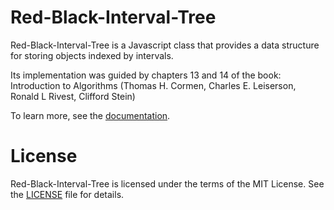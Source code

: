 # Red-Black-Interval-Tree

Red-Black-Interval-Tree is a Javascript class that provides a data structure
for storing objects indexed by intervals.

Its implementation was guided by chapters 13 and 14 of the book:
Introduction to Algorithms (Thomas H. Cormen, Charles E. Leiserson, Ronald L Rivest, Clifford Stein)

To learn more, see the [documentation](http://nicolas-mosch.github.io/red-black-interval-tree/documentation/).

# License

Red-Black-Interval-Tree is licensed under the terms of the MIT License. See the
[LICENSE](LICENSE) file
for details.
